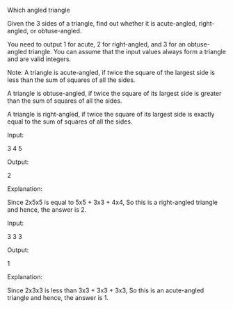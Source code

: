Which angled triangle

Given the 3 sides of a triangle, find out whether it is acute-angled, right-angled, or obtuse-angled.

You need to output 1 for acute, 2 for right-angled, and 3 for an obtuse-angled triangle. You can assume that the input values always form a triangle and are valid integers.

Note:
A triangle is acute-angled, if twice the square of the largest side is less than the sum of squares of all the sides.

A triangle is obtuse-angled, if twice the square of its largest side is greater than the sum of squares of all the sides.

A triangle is right-angled, if twice the square of its largest side is exactly equal to the sum of squares of all the sides.

Input:

3 4 5

Output:

2

Explanation:

Since 2x5x5 is equal to 5x5 + 3x3 + 4x4, So this is a right-angled triangle and hence, the answer is 2.

Input:

3 3 3

Output:

1

Explanation:

Since 2x3x3 is less than 3x3 + 3x3 + 3x3, So this is an acute-angled triangle and hence, the answer is 1.
